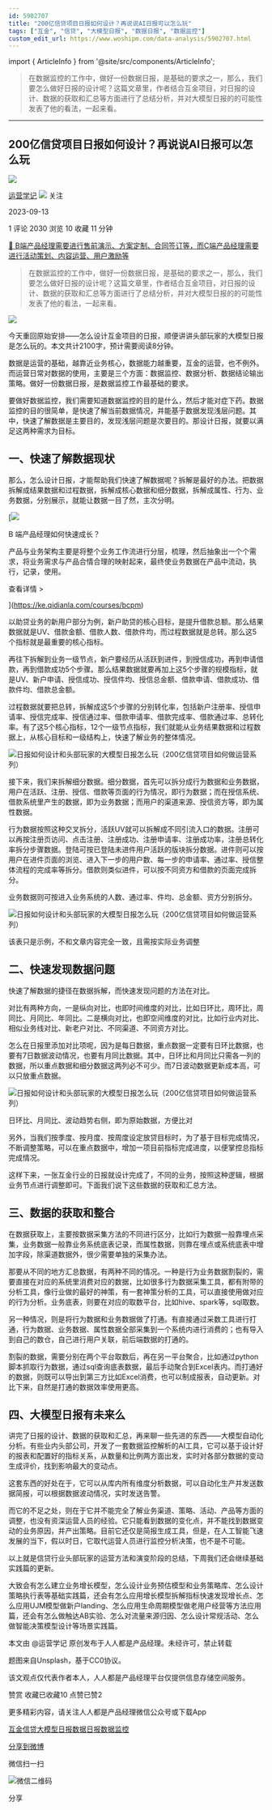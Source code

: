 ```yaml
---
id: 5902707
title: "200亿信贷项目日报如何设计？再说说AI日报可以怎么玩"
tags: ["互金", "信贷", "大模型日报", "数据日报", "数据监控"]
custom_edit_url: https://www.woshipm.com/data-analysis/5902707.html
---
```

import { ArticleInfo } from '@site/src/components/ArticleInfo';

<ArticleInfo
    author="运营学记"
    authorLink="https://www.woshipm.com/u/1089873"
    published="2023-09-13"
    views={2030}
    comments={1}
    collects={10}
/>

> 在数据监控的工作中，做好一份数据日报，是基础的要求之一，那么，我们要怎么做好日报的设计呢？这篇文章里，作者结合互金项目，对日报的设计、数据的获取和汇总等方面进行了总结分析，并对大模型日报的的可能性发表了他的看法，一起来看。

---

## 200亿信贷项目日报如何设计？再说说AI日报可以怎么玩

[![](https://static.woshipm.com/view/woshipm_api_def_20230725160011_2126.jpeg?imageView2/1/w/72/h/72/q/100)](https://www.woshipm.com/u/1089873)

[运营学记](https://www.woshipm.com/u/1089873) ![](https://static.woshipm.com/tag/1101_1@2x.png) 关注

2023-09-13

1 评论 2030 浏览 10 收藏 11 分钟

[🔗 B端产品经理需要进行售前演示、方案定制、合同签订等，而C端产品经理需要进行活动策划、内容运营、用户激励等](https://ke.qidianla.com/courses/bcpm)

> 在数据监控的工作中，做好一份数据日报，是基础的要求之一，那么，我们要怎么做好日报的设计呢？这篇文章里，作者结合互金项目，对日报的设计、数据的获取和汇总等方面进行了总结分析，并对大模型日报的的可能性发表了他的看法，一起来看。

![](https://image.woshipm.com/2023/04/14/ecf815a8-da8d-11ed-9503-00163e0b5ff3.png)

今天重回原始安排——怎么设计互金项目的日报，顺便讲讲头部玩家的大模型日报是怎么玩的。本文共计2100字，预计需要阅读8分钟。

数据是运营的基础，越靠近业务核心，数据能力越重要，互金的运营，也不例外。而运营日常对数据的使用，主要是三个方面：数据监控、数据分析、数据结论输出策略。做好一份数据日报，是数据监控工作最基础的要求。

要做好数据监控，我们需要知道数据监控的目的是什么，然后才能对症下药。数据监控的目的很简单，是快速了解当前数据情况，并能基于数据发现浅层问题。其中，快速了解数据是主要目的，发现浅层问题是次要目的。那设计日报，就要以满足这两种需求为目标。

## 一、快速了解数据现状

那么，怎么设计日报，才能帮助我们快速了解数据呢？拆解是最好的办法。把数据拆解成结果数据和过程数据，拆解成核心数据和细分数据，拆解成属性、行为、业务数据，分别展示，就能让数据一目了然，主次分明。

[![](https://image.woshipm.com/2023/08/02/a53a469e-30e3-11ee-88e7-00163e0b5ff3.png)

B 端产品经理如何快速成长？

产品与业务架构主要是将整个业务工作流进行分层，梳理，然后抽象出一个个需求，将业务需求与产品合情合理的映射起来，最终使业务数据在产品中流动，执行，记录，使用。

查看详情 >

](https://ke.qidianla.com/courses/bcpm)

以助贷业务的新用户部分为例，新户助贷的核心目标，是提升借款总额。那么结果数据就是UV、借款金额、借款人数、借款件均，而过程数据就是总转。那么这5个指标就是最重要的核心指标。

再往下拆解到业务一级节点，新户要经历从活跃到进件，到授信成功，再到申请借款，再到借款成功5个步骤。那么结果数据就要再加上这5个步骤的规模指标，就是UV、新户申请、授信成功、授信件均、授信总金额、借款申请、借款成功、借款件均、借款总金额。

过程数据就要把总转，拆解成这5个步骤的分别转化率，包括新户注册率、授信申请率、授信完成率、授信通过率、借款申请率、借款完成率、借款通过率、总转化率。有了这5个核心指标，12个一级节点指标，我们就能从业务结果数据和过程数据上，从核心目标和一级结构上，快速了解业务的整体情况。

![日报如何设计和头部玩家的大模型日报怎么玩（200亿信贷项目如何做运营系列）](https://image.woshipm.com/wp-files/2023/09/s2qMdzvF7Oy2oiqRXvnM.png)

接下来，我们来拆解细分数据。细分数据，首先可以拆分成行为数据和业务数据，用户在活跃、注册、授信、借款等页面的行为情况，即行为数据；而在授信系统、借款系统里产生的数据，即为业务数据；而用户的渠道来源、授信资方等，即为属性数据。

行为数据按照这种交叉拆分，活跃UV就可以拆解成不同引流入口的数据。注册可以再按注册页访问、点击注册、注册成功、注册申请率、注册成功率，注册总转化率拆分步骤数据。登陆可按已登陆未进件用户活跃的版块拆分数据。进件则可以按用户在进件页面的浏览、进入下一步的用户数、每一步的申请率、通过率、授信整体流程的完成率等拆分。借款则类似进件，可以按不同资方和借款的页面完成拆分。

业务数据则可按进入业务系统的人数、通过率、件均、总金额、资方分别拆分。

![日报如何设计和头部玩家的大模型日报怎么玩（200亿信贷项目如何做运营系列）](https://image.woshipm.com/wp-files/2023/09/blga7iSnWVbPxqCHnO8I.png)

该表只是示例，不和文章内容完全一致，且需按实际业务调整

## 二、快速发现数据问题

快速了解数据的捷径在数据拆解，而快速发现问题的方法在对比。

对比有两种方向，一是纵向对比，也即时间维度的对比，比如日环比，周环比，周同比、月同比、年同比。二是横向对比，也即空间维度的对比，比如行业内对比、相似业务线对比、新老户对比、不同渠道、不同资方对比。

怎么在日报里添加对比项呢，因为是每日数据，重点数据一定要有日环比数据，也要有7日数据波动情况，也要有月同比数据。其中，日环比和月同比只需各一列的数据，所以重点数据和细分数据这两列必不可少。而7日波动数据更新成本高，可以只放重点数据。

![日报如何设计和头部玩家的大模型日报怎么玩（200亿信贷项目如何做运营系列）](https://image.woshipm.com/wp-files/2023/09/PbZM2nD5IZqH87PzyoUl.png)

日环比、月同比、波动趋势右侧，即为原始数据，方便比对

另外，当我们按季度、按月度、按周度设定放贷目标时，为了基于目标完成情况，不断调整策略，可以在重点数据中，增加一项目前指标完成进度，以便掌控总指标完成情况。

这样下来，一张互金行业的日报就设计完成了，不同的业务，按照这种逻辑，根据业务节点进行调整即可。下面我们说下这些数据的获取和汇总方法。

## 三、数据的获取和整合

在数据获取上，主要按数据采集方法的不同进行区分，比如行为数据一般靠埋点采集，业务数据一般靠业务系统底表记录，而属性数据，则靠在埋点或系统底表中增加字段，除渠道数据外，很少需要单独的采集办法。

那要从不同的地方汇总数据，有两种不同的情况。一种是行为业务数据割裂的，需要直接在对应的系统里消费对应的数据，比如很多行为数据采集工具，都有附带的分析工具，像行业做的最好的神策，有一套神策分析的工具，可以直接使用做对应的行为分析。业务底表，则要在对应的取数平台，比如hive、spark等，sql取数。

另一种情况，则是将行为数据和业务数据做了打通。有直接通过采数工具进行打通，行为数据、业务数据、属性数据全部采集到一个系统内进行消费的；也有导入到自己的数仓，自己进行用户关联，前后端数据的打通的。

割裂的数据，需要分别在两个平台取数后，再在另一平台聚合，比如通过python脚本抓取行为数据，通过sql查询底表数据，最后手动聚合到Excel表内。而打通好的数据，则既可以导出到第三方比如Excel消费，也可以制成报表，自动更新。对比下来，自然是打通的数据效率使用更高。

## 四、大模型日报有未来么

讲完了日报的设计、数据的获取和汇总，再来聊一些先进的东西——大模型自动化分析。有些业内头部公司，开发了一套数据监控解析的AI工具，它可以基于设计好的报表和配置好的指标关系，从数量和比例两方面出发，实时对各部分数据的变动生成评价，找到影响最大的变动点。

这套东西的好处在于，它可以从库内所有维度分析数据，可以自动化生产并发送数据简报，可以根据数据波动情况，实时发送告警。

而它的不足之处，则在于它并不能完全了解业务渠道、策略、活动、产品等方面的调整，也没有资深运营人员的经验。它只能看到数据的变化点，并不能找到数据变动的业务原因，并产出策略。目前它还仅是简报生成工具，但是，在人工智能飞速发展的当下，假以时日，它取代运营人员进行监控分析决策，也不是不可能。

以上就是信贷行业头部玩家的运营方法和演变阶段的总结，下周我们还会继续基础实践篇的更新。

大致会有怎么建立业务增长模型，怎么设计业务预估模型和业务策略库、怎么设计策略执行表等基础实践篇，还会有怎么应用增长模型拆解指标快速发现增长点、怎么应用UJM模型做新户landing、怎么应用生命周期模型做老用户经营等方法应用篇，还会有怎么做触达AB实验、怎么对流量来源归因、怎么设计常规活动、怎么做智能决策模型设计等场景实践篇。

本文由 @运营学记 原创发布于人人都是产品经理。未经许可，禁止转载

题图来自Unsplash，基于CC0协议。

该文观点仅代表作者本人，人人都是产品经理平台仅提供信息存储空间服务。

赞赏 收藏已收藏10 点赞已赞2

更多精彩内容，请关注人人都是产品经理微信公众号或下载App

[互金](https://www.woshipm.com/tag/%e4%ba%92%e9%87%91)[信贷](https://www.woshipm.com/tag/%e4%bf%a1%e8%b4%b7)[大模型日报](https://www.woshipm.com/tag/%e5%a4%a7%e6%a8%a1%e5%9e%8b%e6%97%a5%e6%8a%a5)[数据日报](https://www.woshipm.com/tag/%e6%95%b0%e6%8d%ae%e6%97%a5%e6%8a%a5)[数据监控](https://www.woshipm.com/tag/%e6%95%b0%e6%8d%ae%e7%9b%91%e6%8e%a7)

[分享到微博](https://service.weibo.com/share/share.php?appkey=2775287854&title=200亿信贷项目日报如何设计？再说说AI日报可以怎么玩&url=https://www.woshipm.com/data-analysis/5902707.html&pic=https://image.woshipm.com/2023/04/14/ecf815a8-da8d-11ed-9503-00163e0b5ff3.png)

微信扫一扫

![微信二维码](https://api.pwmqr.com/qrcode/create/?url=https://www.woshipm.com/data-analysis/5902707.html)

分享